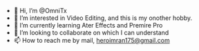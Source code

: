 - 👋 Hi, I’m @OmniTx
- 👀 I’m interested in Video Editing, and this is my onother hobby.
- 🌱 I’m currently learning Ater Effects and Premire Pro
- 💞️ I’m looking to collaborate on which I can understand
- 📫 How to reach me by mail, heroimran175@gmail.com

<!---
OmniTx/OmniTx is a ✨ special ✨ repository because its `README.md` (this file) appears on your GitHub profile.
You can click the Preview link to take a look at your changes.
--->
